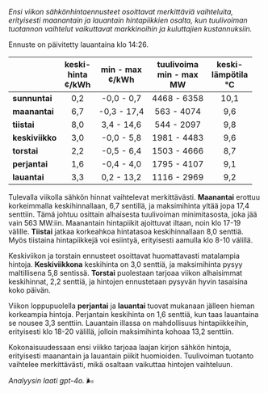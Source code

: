 *Ensi viikon sähkönhintaennusteet osoittavat merkittäviä vaihteluita, erityisesti maanantain ja lauantain hintapiikkien osalta, kun tuulivoiman tuotannon vaihtelut vaikuttavat markkinoihin ja kuluttajien kustannuksiin.*

Ennuste on päivitetty lauantaina klo 14:26.

|              | keski-<br>hinta<br>¢/kWh | min - max<br>¢/kWh | tuulivoima<br>min - max<br>MW | keski-<br>lämpötila<br>°C |
|:-------------|:----------------:|:----------------:|:-------------:|:-------------:|
| **sunnuntai**  | 0,2              | -0,0 - 0,7       | 4468 - 6358   | 10,1          |
| **maanantai**  | 6,7              | -0,3 - 17,4      | 563 - 4074    | 9,6           |
| **tiistai**    | 8,0              | 3,4 - 14,6       | 544 - 2097    | 9,8           |
| **keskiviikko**| 3,0              | -0,0 - 5,8       | 1981 - 4483   | 9,6           |
| **torstai**    | 2,2              | -0,5 - 6,4       | 1503 - 4666   | 8,7           |
| **perjantai**  | 1,6              | -0,4 - 4,0       | 1795 - 4107   | 9,1           |
| **lauantai**   | 3,3              | 0,2 - 13,2       | 1116 - 2969   | 9,2           |

Tulevalla viikolla sähkön hinnat vaihtelevat merkittävästi. **Maanantai** erottuu korkeimmalla keskihinnallaan, 6,7 sentillä, ja maksimihinta yltää jopa 17,4 senttiin. Tämä johtuu osittain alhaisesta tuulivoiman minimitasosta, joka jää vain 563 MW:iin. Maanantain hintapiikit ajoittuvat iltaan, noin klo 17-19 välille. **Tiistai** jatkaa korkeahkoa hintatasoa keskihinnallaan 8,0 senttiä. Myös tiistaina hintapiikkejä voi esiintyä, erityisesti aamulla klo 8-10 välillä.

Keskiviikon ja torstain ennusteet osoittavat huomattavasti matalampia hintoja. **Keskiviikkona** keskihinta on 3,0 senttiä, ja maksimihinta pysyy maltillisena 5,8 sentissä. **Torstai** puolestaan tarjoaa viikon alhaisimmat keskihinnat, 2,2 senttiä, ja hintojen ennustetaan pysyvän hyvin tasaisina koko päivän.

Viikon loppupuolella **perjantai** ja **lauantai** tuovat mukanaan jälleen hieman korkeampia hintoja. Perjantain keskihinta on 1,6 senttiä, kun taas lauantaina se nousee 3,3 senttiin. Lauantain illassa on mahdollisuus hintapiikkeihin, erityisesti klo 18-20 välillä, jolloin maksimihinta kohoaa 13,2 senttiin.

Kokonaisuudessaan ensi viikko tarjoaa laajan kirjon sähkön hintoja, erityisesti maanantain ja lauantain piikit huomioiden. Tuulivoiman tuotanto vaihtelee merkittävästi, mikä osaltaan vaikuttaa hintojen vaihteluun.

*Analyysin laati gpt-4o.* 🌬️
